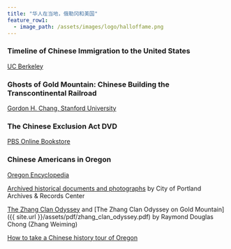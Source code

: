 ```yaml
---
title: "华人在当地，俄勒冈和美国"
feature_row1:
  - image_path: /assets/images/logo/halloffame.png
---
```


### Timeline of Chinese Immigration to the United States

[UC Berkeley](https://bancroft.berkeley.edu/collections/chinese-immigration-to-the-united-states-1884-1944/timeline.html)

### Ghosts of Gold Mountain: Chinese Building the Transcontinental Railroad

[Gordon H. Chang, Stanford University](https://pdxscholar.library.pdx.edu/foh_events/5/)

### The Chinese Exclusion Act DVD

[PBS Online Bookstore](https://shop.pbs.org/WB0102.html)

### Chinese Americans in Oregon

[Oregon Encyclopedia](https://oregonencyclopedia.org/articles/chinese_americans_in_oregon/#.XSNxh-hKi71)

[Archived historical documents and photographs](https://efiles.portlandoregon.gov/Record?q=recAnyWord%3Achinese&sortBy=recCreatedOn&pagesize=100&filter=electronic ) by City of Portland Archives & Records Center

[The Zhang Clan Odyssey](https://www.mychinaroots.com/samples/zhang-odyssey/#1) and [The Zhang Clan Odyssey on Gold Mountain]({{ site.url }}/assets/pdf/zhang_clan_odyssey.pdf) by Raymond Douglas Chong (Zhang Weiming)

[How to take a Chinese history tour of Oregon](https://www.oregonlive.com/travel/2022/02/how-to-take-a-chinese-history-tour-of-oregon.html)
